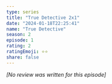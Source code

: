```yaml
---
type: series
title: "True Detective 2x1"
date: "2024-01-18T22:25:41"
name: "True Detective"
season: 2
episode: 1
rating: 2
ratingEmoji: ⭐️⭐️
share: false
---
```


_[No review was written for this episode]_
